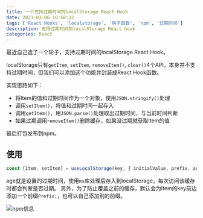 ```yaml
---
title: 一个支持过期时间的localStorage React Hook
date: 2021-03-06 18:58:32
tags: ['React Hooks', 'localstorage', '钩子函数', 'npm', '过期时间']
description: 支持过期时间的localStorage React hook
categories: React
---
```


最近自己造了一个轮子，支持过期时间的localStorage React Hook。

localStorage只有`getItem`, `setItem`, `removeItem()`, `clear()`4个API，本身并不支持过期时间，但我们可以添加这个功能并封装成React Hook函数。

实现思路如下：

- 将Item的值和过期时间作为一个对象，使用`JSON.stringify()`处理
- 调用`setItem()`，将值和过期时间一起存入
- 调用`getItem()`，用`JSON.parse()`处理取出过期时间，与当前时间判断
- 如果过期调用`removeItem()`删除缓存，如果没过期就获取Item的值

最后打包发布到npm。
## 使用
``` js
const [item, setItem] = useLocalStorage(key, { initialValue, prefix, age });
```
age就是设置的过期时间，使用`ms`库处理后存入到localStorage，每次访问该缓存时都会判断是否过期。
另外，为了防止覆盖之前的缓存，默认会为Item的key前边添加一个前缀`Prefix:`，也可以自己添加别的前缀。

![npm信息](image-20210306192716649.png)